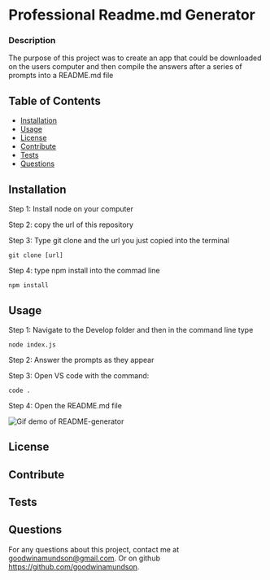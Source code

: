 # Professional Readme.md Generator



  ### Description 
  The purpose of this project was to create an app that could be downloaded on the users computer and then compile the answers after a series of prompts into a README.md file


  ## Table of Contents
  * [Installation](#installation)
  * [Usage](#usage)
  * [License](#license)
  * [Contribute](#contribute)
  * [Tests](#tests)
  * [Questions](#questions)
  
  
  ## Installation 
  Step 1: Install node on your computer


  Step 2: copy the url of this repository


  Step 3: Type git clone and the url you just copied into the terminal
  ```
  git clone [url]
  ```
Step 4: type npm install into the commad line
```
npm install
```


  ## Usage 
  Step 1: Navigate to the Develop folder and then in the command line type 
  ```
  node index.js
  ```

  Step 2: Answer the prompts as they appear

  Step 3: Open VS code with the command:
  ```
  code .
  ```


  Step 4: Open the README.md file 

  ![Gif demo of README-generator](video-walkthrough.gif)


  ## License 
 


  ## Contribute
  


  ## Tests
  


  ## Questions
  For any questions about this project, contact me at goodwinamundson@gmail.com. Or on github https://github.com/goodwinamundson.
